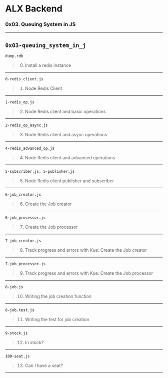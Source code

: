 # ALX Backend
### 0x03. Queuing System in JS
---
`0x03-queuing_system_in_j`
---
`dump.rdb`
> 0. Install a redis instance
---
`0-redis_client.js`
> 1. Node Redis Client 
---
`1-redis_op.js`
> 2. Node Redis client and basic operations
---
`2-redis_op_async.js`
> 3. Node Redis client and async operations
---
`4-redis_advanced_op.js`
> 4. Node Redis client and advanced operations
---
`5-subscriber.js, 5-publisher.js`
> 5. Node Redis client publisher and subscriber
---
`6-job_creator.js`
> 6. Create the Job creator
---
`6-job_processor.js`
> 7. Create the Job processor
---
`7-job_creator.js`
> 8. Track progress and errors with Kue: Create the Job creator
---
`7-job_processor.js`
> 9. Track progress and errors with Kue: Create the Job processor
---
`8-job.js`
> 10. Writing the job creation function
---
`8-job.test.js`
> 11. Writing the test for job creation
---
`9-stock.js`
> 12. In stock?
---
`100-seat.js`
> 13. Can I have a seat?
---
